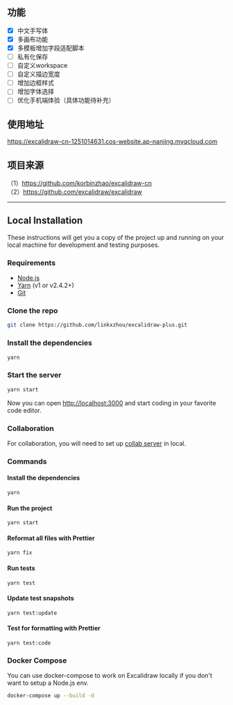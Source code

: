 ## 功能

- [x] 中文手写体
- [x] 多画布功能
- [x] 多模板增加字段适配脚本
- [ ] 私有化保存
- [ ] 自定义workspace
- [ ] 自定义描边宽度
- [ ] 增加边框样式
- [ ] 增加字体选择
- [ ] 优化手机端体验（具体功能待补充）

## 使用地址

https://excalidraw-cn-1251014631.cos-website.ap-nanjing.myqcloud.com

## 项目来源

（1）https://github.com/korbinzhao/excalidraw-cn  
（2）https://github.com/excalidraw/excalidraw

---

## Local Installation

These instructions will get you a copy of the project up and running on your local machine for development and testing purposes.

### Requirements

- [Node.js](https://nodejs.org/en/)
- [Yarn](https://yarnpkg.com/getting-started/install) (v1 or v2.4.2+)
- [Git](https://git-scm.com/downloads)

### Clone the repo

```bash
git clone https://github.com/linkxzhou/excalidraw-plus.git
```

### Install the dependencies

```bash
yarn
```

### Start the server

```bash
yarn start
```

Now you can open [http://localhost:3000](http://localhost:3000) and start coding in your favorite code editor.

### Collaboration

For collaboration, you will need to set up [collab server](https://github.com/excalidraw/excalidraw-room) in local.

### Commands

#### Install the dependencies

```
yarn
```

#### Run the project

```
yarn start
```

#### Reformat all files with Prettier

```
yarn fix
```

#### Run tests

```
yarn test
```

#### Update test snapshots

```
yarn test:update
```

#### Test for formatting with Prettier

```
yarn test:code
```

### Docker Compose

You can use docker-compose to work on Excalidraw locally if you don't want to setup a Node.js env.

```sh
docker-compose up --build -d
```
